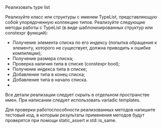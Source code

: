 Реализовать type list

Реализуйте класс или структуры с именем TypeList, представляющую собой упорядоченную коллекцию типов. Реализуйте следующие методы работы с TypeList (в виде шаблонизированных структур или constexpr функций):
- Получение элемента списка по его индексу (попытка обращения к элементу, которого не существует, должна приводить к ошибке компиляции);
- Получение размера списка;
- Проверка наличия типа в списке (constexpr bool);
- Получение индекса типа в списке;
- Добавление типа в конец списка;
- Добавление типа в начало списка.
- 
Все детали реализации следует скрыть в отдельном пространстве имен. При написании следует использовать variadic templates.

Для проверки работоспособности реализованных методов напишите тестовый код, в которым результаты применения методов будут проверятся при помощи static_assert и std::is_same.
